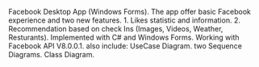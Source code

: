 Facebook Desktop App (Windows Forms). The app offer basic Facebook experience and two new features. 1. Likes statistic and information. 2. Recommendation based on check Ins (Images, Videos, Weather, Resturants). Implemented with C# and Windows Forms. Working with Facebook API V8.0.0.1. also include: UseCase Diagram. two Sequence Diagrams. Class Diagram.
